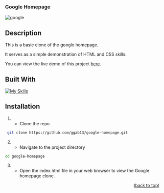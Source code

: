 
<!-- ABOUT THE PROJECT -->
### Google Homepage
![google](https://github.com/ggab13/google-homepage/assets/67071512/38175363-7991-4714-97e6-1f9bdf8e441c)
## Description

This is a basic clone of the google homepage.

  It serves as a simple demonstration of HTML and CSS skills.

You can view the live demo of this project [here](https://ggab13.github.io/google-homepage/).

## Built With

[![My Skills](https://skillicons.dev/icons?i=html,css)](https://skillicons.dev)

<!-- GETTING STARTED -->
## Installation
  
1. - Clone the repo
 ```sh
  git clone https://github.com/ggab13/google-homepage.git
   ```

2. - Navigate to the project directory
```sh
cd google-homepage
 ```
3. - Open the index.html file in your web browser to view the Google homepage clone.


<p align="right">(<a href="#readme-top">back to top</a>)</p>


